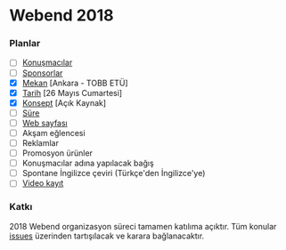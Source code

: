 # Webend 2018

### Planlar

- [ ] [Konuşmacılar](https://github.com/Webendorg/2018/issues/2)
- [ ] [Sponsorlar](https://github.com/Webendorg/2018/issues/8)
- [x] [Mekan](https://github.com/Webendorg/2018/issues/1) [Ankara - TOBB ETÜ]
- [x] [Tarih](https://github.com/Webendorg/2018/issues/3) [26 Mayıs Cumartesi]
- [x] [Konsept](https://github.com/Webendorg/2018/issues/4) [Açık Kaynak]
- [ ] [Süre](https://github.com/Webendorg/2018/issues/5)
- [ ] [Web sayfası](https://github.com/Webendorg/2018/issues/12)
- [ ] Akşam eğlencesi
- [ ] Reklamlar
- [ ] Promosyon ürünler
- [ ] Konuşmacılar adına yapılacak bağış
- [ ] Spontane İngilizce çeviri (Türkçe'den İngilizce'ye)
- [ ] [Video kayıt](https://github.com/Webendorg/2018/issues/7)

### Katkı

2018 Webend organizasyon süreci tamamen katılıma açıktır. Tüm konular [issues](https://github.com/Webendorg/2018/issues) üzerinden tartışılacak ve karara bağlanacaktır.
